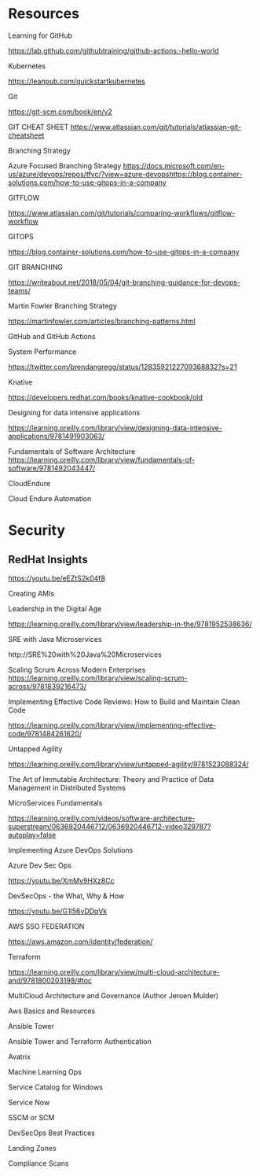 # Resources


 

Learning for GitHub

https://lab.github.com/githubtraining/github-actions:-hello-world 
 

Kubernetes 

https://leanpub.com/quickstartkubernetes 
 

Git 

https://git-scm.com/book/en/v2 

 

GIT CHEAT SHEET 
https://www.atlassian.com/git/tutorials/atlassian-git-cheatsheet
 

Branching Strategy  

Azure Focused Branching Strategy 
https://docs.microsoft.com/en-us/azure/devops/repos/tfvc/?view=azure-devopshttps://blog.container-solutions.com/how-to-use-gitops-in-a-company


GITFLOW 

https://www.atlassian.com/git/tutorials/comparing-workflows/gitflow-workflow
 

GITOPS 

https://blog.container-solutions.com/how-to-use-gitops-in-a-company
 
GIT BRANCHING

https://writeabout.net/2018/05/04/git-branching-guidance-for-devops-teams/ 

 

Martin Fowler Branching Strategy 

https://martinfowler.com/articles/branching-patterns.html

GitHub and GitHub Actions 

 

System Performance  

https://twitter.com/brendangregg/status/1283592122709368832?s=21 

Knative 

https://developers.redhat.com/books/knative-cookbook/old 

 

Designing for data intensive applications 

https://learning.oreilly.com/library/view/designing-data-intensive-applications/9781491903063/ 
 

Fundamentals of Software Architecture  
https://learning.oreilly.com/library/view/fundamentals-of-software/9781492043447/ 
 
 


CloudEndure 

Cloud Endure Automation 

 
 
# Security

## RedHat Insights

https://youtu.be/eEZtS2k04f8

Creating AMIs 

 

Leadership in the Digital Age 

https://learning.oreilly.com/library/view/leadership-in-the/9781952538636/

SRE with Java Microservices 

http://SRE%20with%20Java%20Microservices
 

Scaling Scrum Across Modern Enterprises 
https://learning.oreilly.com/library/view/scaling-scrum-across/9781839216473/
 

Implementing Effective Code Reviews: How to Build and Maintain Clean Code 

https://learning.oreilly.com/library/view/implementing-effective-code/9781484261620/
 

Untapped Agility 

https://learning.oreilly.com/library/view/untapped-agility/9781523088324/
 

The Art of Immutable Architecture: Theory and Practice of Data Management in Distributed Systems 
 

MicroServices Fundamentals 

https://learning.oreilly.com/videos/software-architecture-superstream/0636920446712/0636920446712-video329787?autoplay=false


Implementing Azure DevOps Solutions 

Azure Dev Sec Ops

https://youtu.be/XmMv9HXz8Cc

DevSecOps - the What, Why & How

https://youtu.be/G1l56vDDqVk

AWS SSO FEDERATION

https://aws.amazon.com/identity/federation/ 

 

Terraform 

https://learning.oreilly.com/library/view/multi-cloud-architecture-and/9781800203198/#toc
 

MultiCloud Architecture and Governance (Author Jeroen Mulder) 

 

Aws Basics and Resources 

 

Ansible Tower 

 

 

Ansible Tower and Terraform Authentication 

 

 

Avatrix  

 

Machine Learning Ops 

 

 

Service Catalog for Windows 

 

 

Service Now    
 

SSCM or SCM 

 

DevSecOps Best Practices 

 

Landing Zones 

 

Compliance Scans 

 


 

 

 

 

 

 

 
